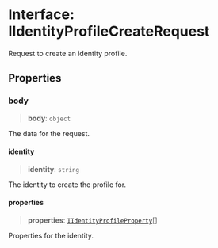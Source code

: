 # Interface: IIdentityProfileCreateRequest

Request to create an identity profile.

## Properties

### body

> **body**: `object`

The data for the request.

#### identity

> **identity**: `string`

The identity to create the profile for.

#### properties

> **properties**: [`IIdentityProfileProperty`](IIdentityProfileProperty.md)[]

Properties for the identity.
